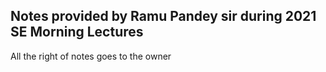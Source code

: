 ## Notes provided by Ramu Pandey sir during 2021 SE Morning Lectures

All the right of notes goes to the owner
